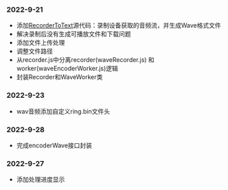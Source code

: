 
### 2022-9-21

- 添加[RecorderToText](https://github.com/httggdt/RecorderToText)源代码：录制设备获取的音频流，并生成Wave格式文件
- 解决录制后没有生成可播放文件和下载问题
- 添加文件上传处理
- 调整文件路径
- 从recorder.js中分离recorder(waveRecorder.js) 和 worker(waveEncoderWorker.js)逻辑
- 封装Recorder和WaveWorker类


### 2022-9-23

- wav音频添加自定义ring.bin文件头

### 2022-9-28

- 完成encoderWave接口封装

### 2022-9-27

- 添加处理进度显示
